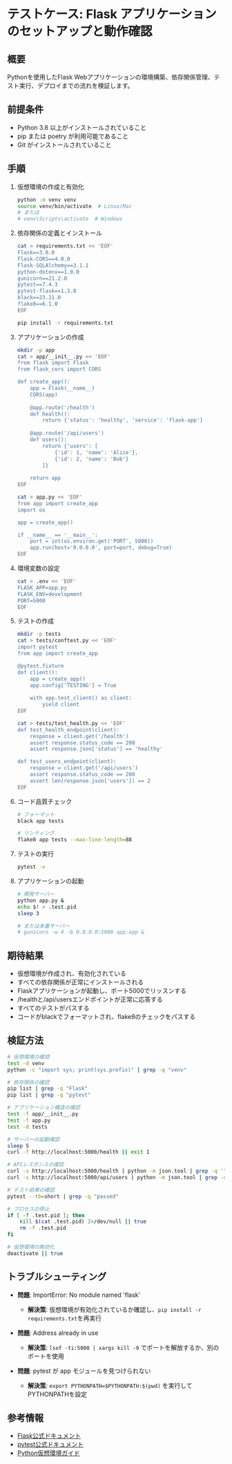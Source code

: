# テストケース: Flask アプリケーションのセットアップと動作確認

## 概要

Pythonを使用したFlask
Webアプリケーションの環境構築、依存関係管理、テスト実行、デプロイまでの流れを検証します。

## 前提条件

- Python 3.8 以上がインストールされていること
- pip または poetry が利用可能であること
- Git がインストールされていること

## 手順

1. 仮想環境の作成と有効化
   ```bash
   python -m venv venv
   source venv/bin/activate  # Linux/Mac
   # または
   # venv\Scripts\activate  # Windows
   ```

2. 依存関係の定義とインストール
   ```bash
   cat > requirements.txt << 'EOF'
   Flask==3.0.0
   Flask-CORS==4.0.0
   Flask-SQLAlchemy==3.1.1
   python-dotenv==1.0.0
   gunicorn==21.2.0
   pytest==7.4.3
   pytest-flask==1.3.0
   black==23.11.0
   flake8==6.1.0
   EOF

   pip install -r requirements.txt
   ```

3. アプリケーションの作成
   ```bash
   mkdir -p app
   cat > app/__init__.py << 'EOF'
   from flask import Flask
   from flask_cors import CORS

   def create_app():
       app = Flask(__name__)
       CORS(app)
       
       @app.route('/health')
       def health():
           return {'status': 'healthy', 'service': 'flask-app'}
       
       @app.route('/api/users')
       def users():
           return {'users': [
               {'id': 1, 'name': 'Alice'},
               {'id': 2, 'name': 'Bob'}
           ]}
       
       return app
   EOF

   cat > app.py << 'EOF'
   from app import create_app
   import os

   app = create_app()

   if __name__ == '__main__':
       port = int(os.environ.get('PORT', 5000))
       app.run(host='0.0.0.0', port=port, debug=True)
   EOF
   ```

4. 環境変数の設定
   ```bash
   cat > .env << 'EOF'
   FLASK_APP=app.py
   FLASK_ENV=development
   PORT=5000
   EOF
   ```

5. テストの作成
   ```bash
   mkdir -p tests
   cat > tests/conftest.py << 'EOF'
   import pytest
   from app import create_app

   @pytest.fixture
   def client():
       app = create_app()
       app.config['TESTING'] = True
       
       with app.test_client() as client:
           yield client
   EOF

   cat > tests/test_health.py << 'EOF'
   def test_health_endpoint(client):
       response = client.get('/health')
       assert response.status_code == 200
       assert response.json['status'] == 'healthy'

   def test_users_endpoint(client):
       response = client.get('/api/users')
       assert response.status_code == 200
       assert len(response.json['users']) == 2
   EOF
   ```

6. コード品質チェック
   ```bash
   # フォーマット
   black app tests

   # リンティング
   flake8 app tests --max-line-length=88
   ```

7. テストの実行
   ```bash
   pytest -v
   ```

8. アプリケーションの起動
   ```bash
   # 開発サーバー
   python app.py &
   echo $! > .test.pid
   sleep 3

   # または本番サーバー
   # gunicorn -w 4 -b 0.0.0.0:5000 app:app &
   ```

## 期待結果

- 仮想環境が作成され、有効化されている
- すべての依存関係が正常にインストールされる
- Flaskアプリケーションが起動し、ポート5000でリッスンする
- /healthと/api/usersエンドポイントが正常に応答する
- すべてのテストがパスする
- コードがblackでフォーマットされ、flake8のチェックをパスする

## 検証方法

```bash
# 仮想環境の確認
test -d venv
python -c "import sys; print(sys.prefix)" | grep -q "venv"

# 依存関係の確認
pip list | grep -q "Flask"
pip list | grep -q "pytest"

# アプリケーション構造の確認
test -f app/__init__.py
test -f app.py
test -d tests

# サーバーの起動確認
sleep 5
curl -f http://localhost:5000/health || exit 1

# APIレスポンスの確認
curl -s http://localhost:5000/health | python -m json.tool | grep -q '"status": "healthy"'
curl -s http://localhost:5000/api/users | python -m json.tool | grep -q '"name": "Alice"'

# テスト結果の確認
pytest --tb=short | grep -q "passed"

# プロセスの停止
if [ -f .test.pid ]; then
    kill $(cat .test.pid) 2>/dev/null || true
    rm -f .test.pid
fi

# 仮想環境の無効化
deactivate || true
```

## トラブルシューティング

- **問題**: ImportError: No module named 'flask'
  - **解決策**:
    仮想環境が有効化されているか確認し、`pip install -r requirements.txt`を再実行

- **問題**: Address already in use
  - **解決策**: `lsof -ti:5000 | xargs kill -9`
    でポートを解放するか、別のポートを使用

- **問題**: pytest が app モジュールを見つけられない
  - **解決策**: `export PYTHONPATH=$PYTHONPATH:$(pwd)`
    を実行してPYTHONPATHを設定

## 参考情報

- [Flask公式ドキュメント](https://flask.palletsprojects.com/)
- [pytest公式ドキュメント](https://docs.pytest.org/)
- [Python仮想環境ガイド](https://docs.python.org/3/tutorial/venv.html)
